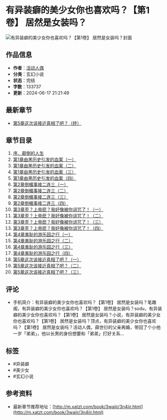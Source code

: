 # 有异装癖的美少女你也喜欢吗？【第1卷】 居然是女装吗？

![有异装癖的美少女你也喜欢吗？【第1卷】 居然是女装吗？封面](http://m.xatzt.com/images/nocover.jpg)

## 作品信息
- **作者**：[活动人偶](/author/9f1iir.html)
- **分类**：玄幻小说
- **状态**：完结
- **字数**：133737
- **更新**：2024-06-17 21:21:49

## 最新章节
- [第5章这次该接近真相了吧？（终）](/book/3waiir/3n4iir.html)

## 章节目录
1. [序．颠倒的人生](/book/3waiir/en4iir.html)
2. [第1章由黑历史引发的血案（一）](/book/3waiir/jn4iir.html)
3. [第1章由黑历史引发的血案（二）](/book/3waiir/on4iir.html)
4. [第1章由黑历史引发的血案（三）](/book/3waiir/nn4iir.html)
5. [第1章由黑历史引发的血案（四）](/book/3waiir/un4iir.html)
6. [第2章倒楣事接二连三（一）](/book/3waiir/2n4iir.html)
7. [第2章倒楣事接二连三（二）](/book/3waiir/4n4iir.html)
8. [第2章倒楣事接二连三（三）](/book/3waiir/cn4iir.html)
9. [第2章倒楣事接二连三（四）](/book/3waiir/tn4iir.html)
10. [第3章歪？上帝麽？我好像被你诅咒了！（一）](/book/3waiir/hn4iir.html)
11. [第3章歪？上帝麽？我好像被你诅咒了！（二）](/book/3waiir/7n4iir.html)
12. [第3章歪？上帝麽？我好像被你诅咒了！（三）](/book/3waiir/qn4iir.html)
13. [第3章歪？上帝麽？我好像被你诅咒了！（四）](/book/3waiir/1n4iir.html)
14. [第4章羞耻的游乐园之行（一）](/book/3waiir/vn4iir.html)
15. [第4章羞耻的游乐园之行（二）](/book/3waiir/9n4iir.html)
16. [第4章羞耻的游乐园之行（三）](/book/3waiir/gn4iir.html)
17. [第4章羞耻的游乐园之行（四）](/book/3waiir/bn4iir.html)
18. [第5章这次该接近真相了吧？（一）](/book/3waiir/fn4iir.html)
19. [第5章这次该接近真相了吧？（二）](/book/3waiir/wn4iir.html)
20. [第5章这次该接近真相了吧？（三）](/book/3waiir/mn4iir.html)

## 评论
- 手机简介：有异装癖的美少女你也喜欢吗？【第1卷】 居然是女装吗？笔趣阁，有异装癖的美少女你也喜欢吗？【第1卷】 居然是女装吗？sodu，有异装癖的美少女你也喜欢吗？【第1卷】 居然是女装吗？小说，有异装癖的美少女你也喜欢吗？【第1卷】 居然是女装吗？顶点，有异装癖的美少女你也喜欢吗？【第1卷】 居然是女装吗？活动人偶，薛世衍的父亲再婚，带回了个小他一岁「弟弟」，他以长男的身份想要和「弟弟」打好关系...

## 标签
- #异装癖
- #美少女
- #玄幻小说

## 参考资料
- 最新章节推荐地址：[http://m.xatzt.com/book/3waiir/3n4iir.html](http://m.xatzt.com/book/3waiir/3n4iir.html)
